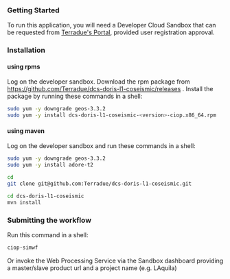 ### Getting Started 

To run this application, you will need a Developer Cloud Sandbox that can be requested from [Terradue's Portal](http://www.terradue.com/partners), provided user registration approval. 

### Installation

#### using rpms
Log on the developer sandbox. Download the rpm package from https://github.com/Terradue/dcs-doris-l1-coseismic/releases . Install the package by running these commands in a shell:

```bash
sudo yum -y downgrade geos-3.3.2
sudo yum -y install dcs-doris-l1-coseismic-<version>-ciop.x86_64.rpm
```

#### using maven

Log on the developer sandbox and run these commands in a shell:

```bash
sudo yum -y downgrade geos-3.3.2
sudo yum -y install adore-t2

cd
git clone git@github.com:Terradue/dcs-doris-l1-coseismic.git

cd dcs-doris-l1-coseismic
mvn install
```

### Submitting the workflow

Run this command in a shell:

```bash
ciop-simwf
```

Or invoke the Web Processing Service via the Sandbox dashboard providing a master/slave product url and a project name (e.g. LAquila)

